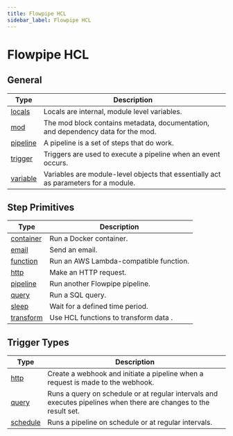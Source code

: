 ```yaml
---
title: Flowpipe HCL
sidebar_label: Flowpipe HCL
---
```


# Flowpipe HCL

## General

| Type | Description
|-|-
| [locals](flowpipe-hcl/locals)         | Locals are internal, module level variables.
| [mod](flowpipe-hcl/mod)               | The mod block contains metadata, documentation, and dependency data for the mod.
| [pipeline](flowpipe-hcl/pipeline)     | A pipeline is a set of steps that do work.
| [trigger](flowpipe-hcl/trigger/index) | Triggers are used to execute a pipeline when an event occurs.
| [variable](flowpipe-hcl/variable)     | Variables are module-level objects that essentially act as parameters for a module.


## Step Primitives

| Type            | Description
|-------------------|----------------
| [container](/docs/flowpipe-hcl/step/container)    | Run a Docker container.
| [email](/docs/flowpipe-hcl/step/email)            | Send an email.
| [function](/docs/flowpipe-hcl/step/function)      | Run an AWS Lambda-compatible function.
| [http](/docs/flowpipe-hcl/step/http)              | Make an HTTP request.
| [pipeline](/docs/flowpipe-hcl/step/pipeline) | Run another Flowpipe pipeline.
| [query](/docs/flowpipe-hcl/step/query)            | Run a SQL query.
| [sleep](/docs/flowpipe-hcl/step/sleep)            | Wait for a defined time period.
| [transform](/docs/flowpipe-hcl/step/transform)    | Use HCL functions to transform data .

## Trigger Types
| Type            | Description
|-------------------|----------------
| [http](/docs/flowpipe-hcl/trigger/http)        | Create a webhook and initiate a pipeline when a request is made to the webhook.
| [query](/docs/flowpipe-hcl/trigger/query)       | Runs a query on schedule or at regular intervals and executes pipelines when there are changes to the result set.
| [schedule](/docs/flowpipe-hcl/trigger/schedule)| Runs a pipeline on schedule or at regular intervals.

<!--
| [query](/docs/flowpipe-hcl/trigger/query)      | Run a SQL query on a schedule and pass row changes as an input to the defined pipeline.

-->